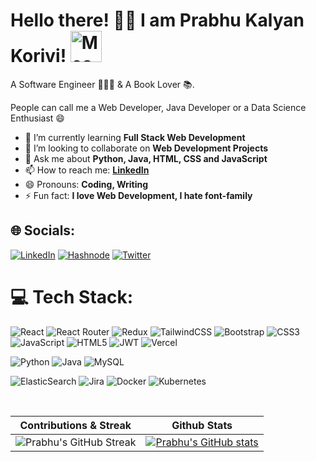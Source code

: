 # Hello there! 👋🏻 I am Prabhu Kalyan Korivi! <img src="https://i.imgur.com/veZrcC7.gif" alt="Meaow" width="50" />

A Software Engineer 👨🏻‍💻 & A Book Lover 📚.

People can call me a Web Developer, Java Developer or a Data Science Enthusiast 😄

- 🌱 I’m currently learning **Full Stack Web Development**
- 👯 I’m looking to collaborate on **Web Development Projects**
- 💬 Ask me about **Python, Java, HTML, CSS and JavaScript**
- 📫 How to reach me: **[LinkedIn](https://www.linkedin.com/in/prabhukalyan/)**
- 😄 Pronouns: **Coding, Writing**
- ⚡ Fun fact: **I love Web Development, I hate font-family**

## 🌐 Socials:
[![LinkedIn](https://img.shields.io/badge/LinkedIn-%230077B5.svg?logo=linkedin&logoColor=white)](https://linkedin.com/in/ezSnippet) [![Hashnode](https://img.shields.io/badge/Hashnode-2962FF?logo=hashnode&logoColor=white)](https://hashnode.com/@prabhukalyan) [![Twitter](https://img.shields.io/badge/Twitter-%231DA1F2.svg?logo=Twitter&logoColor=white)](https://twitter.com/prabhustwt)

# 💻 Tech Stack:
![React](https://img.shields.io/badge/react-%2320232a.svg?style=for-the-badge&logo=react&logoColor=%2361DAFB) ![React Router](https://img.shields.io/badge/React_Router-CA4245?style=for-the-badge&logo=react-router&logoColor=white) ![Redux](https://img.shields.io/badge/redux-%23593d88.svg?style=for-the-badge&logo=redux&logoColor=white) ![TailwindCSS](https://img.shields.io/badge/tailwindcss-%2338B2AC.svg?style=for-the-badge&logo=tailwind-css&logoColor=white) ![Bootstrap](https://img.shields.io/badge/bootstrap-%23563D7C.svg?style=for-the-badge&logo=bootstrap&logoColor=white)  ![CSS3](https://img.shields.io/badge/css3-%231572B6.svg?style=for-the-badge&logo=css3&logoColor=white) ![JavaScript](https://img.shields.io/badge/javascript-%23323330.svg?style=for-the-badge&logo=javascript&logoColor=%23F7DF1E) ![HTML5](https://img.shields.io/badge/html5-%23E34F26.svg?style=for-the-badge&logo=html5&logoColor=white) ![JWT](https://img.shields.io/badge/JWT-black?style=for-the-badge&logo=JSON%20web%20tokens) ![Vercel](https://img.shields.io/badge/vercel-%23000000.svg?style=for-the-badge&logo=vercel&logoColor=white)

![Python](https://img.shields.io/badge/python-3670A0?style=for-the-badge&logo=python&logoColor=ffdd54) ![Java](https://img.shields.io/badge/java-%23ED8B00.svg?style=for-the-badge&logo=openjdk&logoColor=white)   ![MySQL](https://img.shields.io/badge/mysql-%2300f.svg?style=for-the-badge&logo=mysql&logoColor=white) 

![ElasticSearch](https://img.shields.io/badge/-ElasticSearch-005571?style=for-the-badge&logo=elasticsearch) ![Jira](https://img.shields.io/badge/jira-%230A0FFF.svg?style=for-the-badge&logo=jira&logoColor=white) ![Docker](https://img.shields.io/badge/docker-%230db7ed.svg?style=for-the-badge&logo=docker&logoColor=white) ![Kubernetes](https://img.shields.io/badge/kubernetes-%23326ce5.svg?style=for-the-badge&logo=kubernetes&logoColor=white) 

<!-- <p align="center"> <img src="https://komarev.com/ghpvc/?username=prabhu30" alt="prabhu30" /> </p> -->
<!-- [![Prabhu's GitHub Activity Graph](https://activity-graph.herokuapp.com/graph?username=prabhu30&theme=xcode)](https://git.io/JsQpD) -->

<br>

|Contributions & Streak|Github Stats|
|:---:|:---:| 
|![Prabhu's GitHub Streak](https://github-readme-streak-stats.herokuapp.com/?user=prabhu30&theme=blueberry)| [![Prabhu's GitHub stats](https://github-readme-stats.vercel.app/api?username=prabhu30&theme=tokyonight)](https://github.com/prabhu30/github-readme-stats)|

<!--
|One Good Repo|Top Languages|
|:---:|:---:| 
|[![Readme Card](https://github-readme-stats.vercel.app/api/pin/?username=prabhu30&repo=coding&show_owner=true&theme=prussian)](https://github.com/prabhu30/github-readme-stats)| [![Top Langs](https://github-readme-stats.vercel.app/api/top-langs/?username=prabhu30&theme=react)](https://github.com/prabhu30/github-readme-stats)|
-->

<!-- <br>

<b style="text-align:center;"> 🚀 As we all know, Life is a Race. Time never stops for ANYONE. 🏃 </b>

![Dino](https://github.com/prabhu30/prabhu30/blob/main/dino.gif?raw=true)
-->
